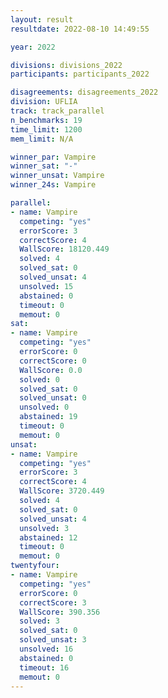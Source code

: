 ```yaml
---
layout: result
resultdate: 2022-08-10 14:49:55

year: 2022

divisions: divisions_2022
participants: participants_2022

disagreements: disagreements_2022
division: UFLIA
track: track_parallel
n_benchmarks: 19
time_limit: 1200
mem_limit: N/A

winner_par: Vampire
winner_sat: "-"
winner_unsat: Vampire
winner_24s: Vampire

parallel:
- name: Vampire
  competing: "yes"
  errorScore: 3
  correctScore: 4
  WallScore: 18120.449
  solved: 4
  solved_sat: 0
  solved_unsat: 4
  unsolved: 15
  abstained: 0
  timeout: 0
  memout: 0
sat:
- name: Vampire
  competing: "yes"
  errorScore: 0
  correctScore: 0
  WallScore: 0.0
  solved: 0
  solved_sat: 0
  solved_unsat: 0
  unsolved: 0
  abstained: 19
  timeout: 0
  memout: 0
unsat:
- name: Vampire
  competing: "yes"
  errorScore: 3
  correctScore: 4
  WallScore: 3720.449
  solved: 4
  solved_sat: 0
  solved_unsat: 4
  unsolved: 3
  abstained: 12
  timeout: 0
  memout: 0
twentyfour:
- name: Vampire
  competing: "yes"
  errorScore: 0
  correctScore: 3
  WallScore: 390.356
  solved: 3
  solved_sat: 0
  solved_unsat: 3
  unsolved: 16
  abstained: 0
  timeout: 16
  memout: 0
---
```

